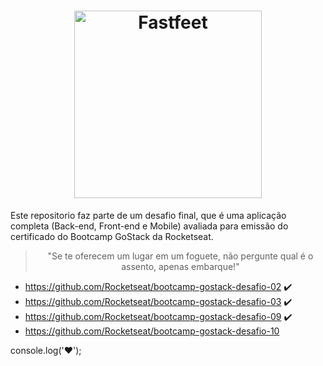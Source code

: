 <h1 align="center">
  <img alt="Fastfeet" title="Fastfeet" src="https://github.com/Rocketseat/bootcamp-gostack-desafio-02/blob/master/.github/logo.png" width="300px" />
</h1>

<p>Este repositorio faz parte de um desafio final, que é uma aplicação completa (Back-end, Front-end e Mobile) avaliada para emissão do certificado do Bootcamp GoStack da Rocketseat. 

<blockquote align="center">"Se te oferecem um lugar em um foguete, não pergunte qual é o assento, apenas embarque!"</blockquote>

- https://github.com/Rocketseat/bootcamp-gostack-desafio-02 :heavy_check_mark:
- https://github.com/Rocketseat/bootcamp-gostack-desafio-03 :heavy_check_mark:
- https://github.com/Rocketseat/bootcamp-gostack-desafio-09 :heavy_check_mark:
- https://github.com/Rocketseat/bootcamp-gostack-desafio-10

console.log('♥');
